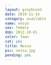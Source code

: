 ```yaml
---
layout: greyhound
date: 2019-11-14
category: available
name: nessa
sex: female
dob: 2012-10-01
color: fawn
cat: yes
title: Nessa
pic: nessa.jpg
pending: yes
---
```


